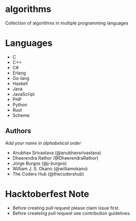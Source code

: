 # algorithms
Collection of algorithms in multiple programming languages

# Languages
- C
- C++
- C#
- Erlang
- Go-lang
- Haskell
- Java
- JavaScript
- PHP
- Python
- Rust
- Scheme

## Authors
  *Add your name in alphabetical order*
- Anubhav Srivastava (@anubhavsrivastava)
- Dheerendra Rathor (@DheerendraRathor)
- Jorge Burgos (@j-burgos)
- William J. S. Okano (@williamokano)
- The Coders Hub (@thecodershub)

# Hacktoberfest Note
- Before creating pull request please claim issue first.
- Before createing pull request see contribution guidelines.
